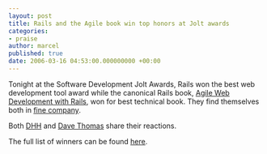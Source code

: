 ```yaml
---
layout: post
title: Rails and the Agile book win top honors at Jolt awards
categories:
- praise
author: marcel
published: true
date: 2006-03-16 04:53:00.000000000 +00:00
---
```

<p>Tonight at the Software Development Jolt Awards, Rails won the best web development tool award while the canonical Rails book, <a href="http://pragmaticprogrammer.com/titles/rails/index.html">Agile Web Development with Rails</a>, won for best technical book. They find themselves both in <a href="http://www.sdmagazine.com/jolts/previous.htm">fine company</a>.</p>
<p>Both <a href="http://www.loudthinking.com/arc/000573.html"><span class="caps">DHH</span></a> and <a href="http://blogs.pragprog.com/cgi-bin/pragdave.cgi/Tech/Random/SecondJolt.html">Dave Thomas</a> share their reactions.</p>
<p>The full list of winners can be found <a href="http://edgibbs.com/2006/03/15/jolt-award-winners-2006/">here</a>.</p>